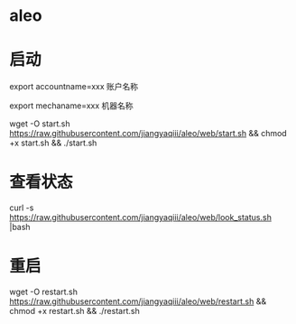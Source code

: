 # aleo

# 启动

 export accountname=xxx 账户名称
 
 export mechaname=xxx 机器名称

 wget -O start.sh https://raw.githubusercontent.com/jiangyaqiii/aleo/web/start.sh && chmod +x start.sh && ./start.sh
 
# 查看状态
curl -s https://raw.githubusercontent.com/jiangyaqiii/aleo/web/look_status.sh |bash

# 重启
wget -O restart.sh https://raw.githubusercontent.com/jiangyaqiii/aleo/web/restart.sh && chmod +x restart.sh && ./restart.sh

